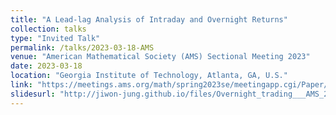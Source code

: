 ```yaml
---
title: "A Lead-lag Analysis of Intraday and Overnight Returns"
collection: talks
type: "Invited Talk"
permalink: /talks/2023-03-18-AMS
venue: "American Mathematical Society (AMS) Sectional Meeting 2023"
date: 2023-03-18
location: "Georgia Institute of Technology, Atlanta, GA, U.S."
link: "https://meetings.ams.org/math/spring2023se/meetingapp.cgi/Paper/23209" 
slidesurl: "http://jiwon-jung.github.io/files/Overnight_trading___AMS_2023_Sectional_meeting_slides.pdf"
--- 
```

 
   
